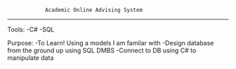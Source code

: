                 Academic Online Advising System
--------------------------------------------------------------------------------
Tools:
    -C#
    -SQL
    
Purpose:
    -To Learn!  Using a models I am familar with
    -Design database from the ground up using SQL DMBS
    -Connect to DB using C# to manipulate data